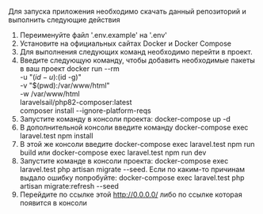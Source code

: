 Для запуска приложения необходимо скачать данный репозиторий и выполнить следующие действия
1. Переименуйте файл '.env.example' на '.env'
2. Установите на официальных сайтах Docker и Docker Compose
3. Для выполнения следующих команд необходимо перейти в проект. 
4. Введите следующую команду, чтобы добавить необходимые пакеты в ваш проект docker run --rm \
   -u "$(id -u):$(id -g)" \
   -v "$(pwd):/var/www/html" \
   -w /var/www/html \
   laravelsail/php82-composer:latest \
   composer install --ignore-platform-reqs
5. Запустите команду в консоли проекта: docker-compose up -d
6. В дополнительной консоли введите команду docker-compose exec laravel.test npm install
7. В этой же консоли введите docker-compose exec laravel.test npm run build или docker-compose exec laravel.test npm run dev
8. Запустите команде в консоли проекта: docker-compose exec laravel.test php artisan migrate --seed. Если по каким-то причинам выдало ошибку попробуйте: docker-compose exec laravel.test php artisan migrate:refresh --seed
9. Перейдите по ссылке этой http://0.0.0.0/ либо по ссылке которая появится в консоли
